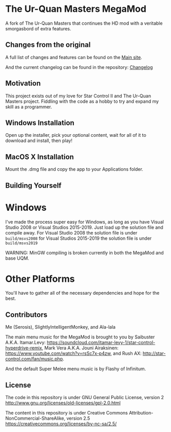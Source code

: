 # The Ur-Quan Masters MegaMod
A fork of The Ur-Quan Masters that continues the HD mod with a veritable smorgasbord of extra features.

## Changes from the original

A full list of changes and features can be found on the [Main site](http://megamod.serosis.net/Features).

And the current changelog can be found in the repository: [Changelog](https://github.com/Serosis/UQM-MegaMod/blob/master/MegaMod%20Changelog.txt)

## Motivation

This project exists out of my love for Star Control II and The Ur-Quan Masters project. Fiddling with the code as a hobby to try and expand my skill as a programmer.

## Windows Installation

Open up the installer, pick your optional content, wait for all of it to download and install, then play!

## MacOS X Installation

Mount the .dmg file and copy the app to your Applications folder.

## Building Yourself

# Windows
I've made the process super easy for Windows, as long as you have Visual Studio 2008 or Visual Studios 2015-2019. Just load up the solution file and compile away.
For Visual Studio 2008 the solution file is under `build/msvs2008` for Visual Studios 2015-2019 the solution file is under `build/msvs2019`

WARNING: MinGW compiling is broken currently in both the MegaMod and base UQM.

# Other Platforms
You'll have to gather all of the necessary dependencies and hope for the best.

## Contributors

Me (Serosis), SlightlyIntelligentMonkey, and Ala-lala

The main menu music for the MegaMod is brought to you by Saibuster A.K.A. Itamar.Levy: https://soundcloud.com/itamar-levy-1/star-control-hyperdrive-remix, Mark Vera A.K.A. Jouni Airaksinen: https://www.youtube.com/watch?v=rsSc7x-p4zw, and Rush AX: http://star-control.com/fan/music.php.

And the default Super Melee menu music is by Flashy of Infinitum.

## License

The code in this repository is under GNU General Public License, version 2 http://www.gnu.org/licenses/old-licenses/gpl-2.0.html

The content in this repository is under Creative Commons Attribution-NonCommercial-ShareAlike, version 2.5 https://creativecommons.org/licenses/by-nc-sa/2.5/
